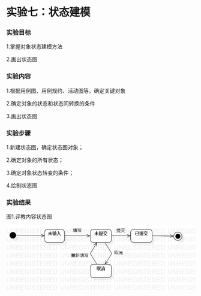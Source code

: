 # 实验七：状态建模

### 实验目标

1.掌握对象状态建模方法

2.画出状态图

### 实验内容

1.根据用例图、用例规约、活动图等，确定关键对象

2.确定对象的状态和状态间转换的条件

3.画出状态图

### 实验步骤

1.新建状态图，确定状态图对象；

2.确定对象的所有状态；

3.确定对象状态转变的条件；

4.绘制状态图

### 实验结果

图1.评教内容状态图

![评教内容状态图](./评教内容状态图.jpg)